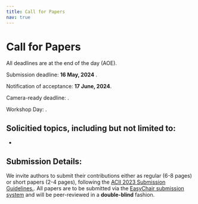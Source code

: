 ```yaml
---
title: Call for Papers
nav: true
---
```


# Call for Papers

All deadlines are at the end of the day (AOE).

Submission deadline: **16 May, 2024** .
 
Notification of acceptance:  **17 June, 2024**.
 
Camera-ready deadline: .
 
Workshop Day: .

<!-- **_A full call for papers will be forthcoming shortly._** -->

## Solicitied topics, including but not limited to:

* 

## Submission Details:

We invite authors to submit their contributions either as regular (6-8 pages) or short papers (2-4 pages), following the [ACII 2023 Submission Guidelines.](https://acii-conf.net/2023/wp-content/uploads/2024/03/2024-ACII-Submission-Guidelines.pdf). All papers are to be submitted via the [EasyChair submission system](https://easychair.org/conferences/submissions?a=30547390) and will be peer-reviewed in a **double-blind** fashion. 

<!-- **Proceedings:** The accepted workshop papers will appear in the ACII Demo and Workshop Proceedings. These could be in the form of short (2-4 pages) or long (6-8 pages) contributions. Authors will be invited to present their accepted papers in an oral presentation during the workshop.  -->
<!-- Papers that do not meet the acceptance threshold, will be invited for poster presentations (papers not to be included in the proceedings). -->

<!-- **Poster Session:** Researchers are further invited to submit their preliminary or work-in-progress contributions as a 1-page extended abstract for poster presentation. The authors will receive a notification of acceptance after a light review that only examines fit and factual correctness, but they will receive feedback from the audience during the workshop. These 1-page extended abstracts will not appear in the workshop proceedings. -->



